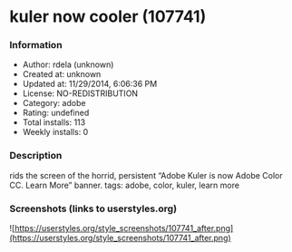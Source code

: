 # kuler now cooler (107741)

### Information
- Author: rdela (unknown)
- Created at: unknown
- Updated at: 11/29/2014, 6:06:36 PM
- License: NO-REDISTRIBUTION
- Category: adobe
- Rating: undefined
- Total installs: 113
- Weekly installs: 0


### Description
rids the screen of the horrid, persistent “Adobe Kuler is now Adobe Color CC. Learn More” banner. tags: adobe, color, kuler, learn more


### Screenshots (links to userstyles.org)
![https://userstyles.org/style_screenshots/107741_after.png](https://userstyles.org/style_screenshots/107741_after.png)


